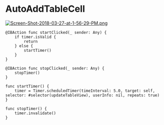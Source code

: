 # AutoAddTableCell

[![Screen-Shot-2018-03-27-at-1-56-29-PM.png](https://i.postimg.cc/Qd7NR6Wj/Screen-Shot-2018-03-27-at-1-56-29-PM.png)](https://postimg.cc/dhqKCjBf)

    @IBAction func startClicked(_ sender: Any) {
        if timer.isValid {
            return
        } else {
            startTimer()
        }
    }
    
    @IBAction func stopClicked(_ sender: Any) {
        stopTimer()
    }
    
    func startTimer() {
        timer = Timer.scheduledTimer(timeInterval: 5.0, target: self, selector: #selector(updateTableView), userInfo: nil, repeats: true)
    }
    
    func stopTimer() {
        timer.invalidate()
    }
